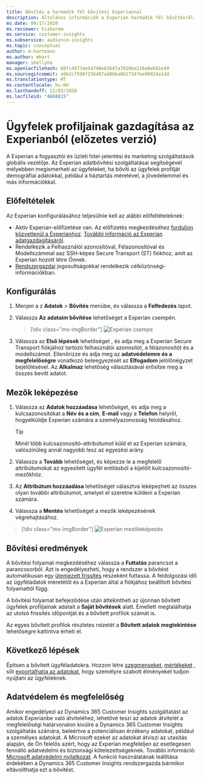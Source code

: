 ```yaml
---
title: Bővítés a harmadik fél bővítési Experiannal
description: Általános információk a Experian harmadik fél bővítésről.
ms.date: 09/17/2020
ms.reviewer: kishorem
ms.service: customer-insights
ms.subservice: audience-insights
ms.topic: conceptual
author: m-hartmann
ms.author: mhart
manager: shellyha
ms.openlocfilehash: 60fc49734e54740e83b47a7028be216a0eb81e49
ms.sourcegitcommit: a9b2cf598f256d07a48bba8617347ee90024a1dd
ms.translationtype: HT
ms.contentlocale: hu-HU
ms.lasthandoff: 12/03/2020
ms.locfileid: "4668815"
---
```

# <a name="enrich-customer-profiles-with-demographics-from-experian-preview"></a>Ügyfelek profiljainak gazdagítása az Experianból (előzetes verzió)

A Experian a fogyasztói és üzleti hitel-jelentési és marketing szolgáltatások globális vezetője. Az Experian adatbővítési szolgáltatásai segítségével mélyebben megismerheti az ügyfeleket, ha bővíti az ügyfelek profilját demográfiai adatokkal, például a háztartás méretével, a jövedelemmel és más információkkal.

## <a name="prerequisites"></a>Előfeltételek

Az Experian konfigurálásához teljesülnie kell az alábbi előfeltételeknek:

- Aktív Experian-előfizetése van. Az előfizetés megkezdéséhez [forduljon közvetlenül a Experianhoz](https://www.experian.com/marketing-services/contact). [További információ az Experian adatgazdagításáról](https://www.experian.com/marketing-services/microsoft?cmpid=ems_web_mci_cdppage).
- Rendelkezik a Felhasználói azonosítóval, Félazonosítóval és Modellszámmal aaz SSH-képes Secure Transport (ST) fiókhoz, amit az Experian hozott létre Önnek.
- [Rendszergazdai](permissions.md#administrator) jogosultságokkal rendelkezik célközönségi-információkban.

## <a name="configuration"></a>Konfigurálás

1. Menjen a z **Adatok** > **Bővítés** menübe, és válassza a **Felfedezés** lapot.

1. Válassza **Az adataim bővítése** lehetőséget a Experian csempén.

   > [!div class="mx-imgBorder"]
   > ![Experian csempe](media/experian-tile.png "Experian csempe")

1. Válassza az **Első lépések** lehetőséget , és adja meg a Experian Secure Transport fiókjához tartozó felhasználói azonosítót, a félazonosítót és a modellszámot. Ellenőrizze és adja meg az **adatvédelemre és a megfelelőségre** vonatkozó beleegyezését az **Elfogadom** jelölőnégyzet bejelölésével. Az **Alkalmaz** lehetőség választásával erősítse meg a összes bevitt adatot.

## <a name="map-your-fields"></a>Mezők leképezése

1. Válassza az **Adatok hozzáadása** lehetőséget, és adja meg a kulcsazonosítókat a **Név és a cím**, **E-mail** vagy a **Telefon** helyről, hogyelküldje Experian számára a személyazonosság feloldásához.

   > [!TIP]
   > Minél több kulcsazonosító-attribútumot küld el az Experian számára, valószínűleg annál nagyobb lesz az egyezési arány.

1. Válassza a **Tovább** lehetőséget, és képezze le a megfelelő attribútumokat az egyesített ügyfél entitásból a kijelölt kulcsazonosító-mezőkhöz.

1. Az **Attribútum hozzáadása** lehetőséget választva leképezheti az összes olyan további attribútumot, amelyet el szeretne küldeni a Experian számára.

1.  Válassza a **Mentés** lehetőséget a mezők leképezésének végrehajtásához.

   > [!div class="mx-imgBorder"]
   > ![Experian mezőleképezés](media/experian-field-mapping.png "Experian mezőleképezés")

## <a name="enrichment-results"></a>Bővítési eredmények

A bővítési folyamat megkezdéséhez válassza a **Futtatás** parancsot a parancssorból. Azt is engedélyezheti, hogy a rendszer a bővítést automatikusan egy [ütemezett frissítés](system.md#schedule-tab) részeként futtassa. A feldolgozási idő az ügyféladatok méretétől és a Experian által a fiókjához beállított bővítési folyamattól függ.

A bővítési folyamat befejeződése után áttekintheti az újonnan bővített ügyfelek profiljainak adatait a **Saját bővítések** alatt. Emellett megtalálhatja az utolsó frissítés időpontját és a bővített profilok számát is.

Az egyes bővített profilok részletes nézetét a **Bővített adatok megtekintése** lehetőségre kattintva érheti el.

## <a name="next-steps"></a>Következő lépések

Építsen a bővített ügyféladatokra. Hozzon létre [szegmenseket](segments.md), [mértékeket](measures.md) , sőt [exportálhatja az adatokat](export-destinations.md), hogy személyre szabott élményeket tudjon nyújtani az ügyfeleknek.

## <a name="data-privacy-and-compliance"></a>Adatvédelem és megfelelőség

Amikor engedélyezi az Dynamics 365 Customer Insights szolgáltatást az adatok Experianbe való átviteléhez, lehetővé teszi az adatok átvitelét a megfelelőségi határvonalon kívülre a Dynamics 365 Customer Insights szolgáltatás számára, beleértve a potenciálisan érzékeny adatokat, például a személyes adatokat. A Microsoft ezeket az adatokat átviszi az utasítás alapján, de Ön felelős azért, hogy az Experian megfeleljen az esetlegesen fennálló adatvédelmi és biztonsági kötelezettségeknek. További információ: [Microsoft adatvédelmi nyilatkozat](https://go.microsoft.com/fwlink/?linkid=396732).
A funkció használatának leállítása érdekében a Dynamics 365 Customer Insights rendszergazda bármikor eltávolíthatja ezt a bővítést.
